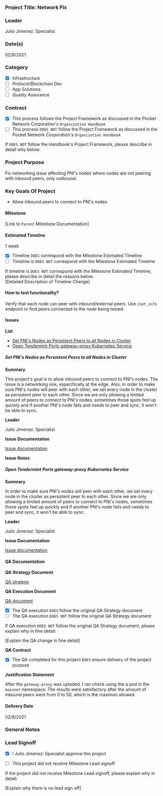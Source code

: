 ### Project Title: Network FIx 
### Leader  
Julio Jimenez: Specialist 
### Date(s)  
02/8/2021
### Category  
- [X] Infrastructure  
- [ ] Protocol/Blockchain Dev  
- [ ] App Solutions  
- [ ] Quality Assurance  
### Contract  
- [X] This process follows the Project Framework as discussed in the Pocket Network Corporation's `Organization Handbook`  
- [ ] This process `DOES NOT` follow the Project Framework as discussed in the Pocket Network Corporation's `Organization Handbook`  
  
If `DOES NOT` follow the Handbook's Project Framework, please describe in detail why below:  
### Project Purpose
Fix networking issue affecting PNI's nodes where nodes are not peering with inbound peers, only outbound.
### Key Goals Of Project
- Allow inbound peers to connect to PNI's nodes
#### Milestone
[Link to `Parent` Milestone Documentation]  
#### Estimated Timeline  
1 week 
  
- [X] Timeline `DOES` correspond with the Milestone Estimated Timeline  
- [ ] Timeline is `DOES NOT` correspond with the Milestone Estimated Timeline  
  
If timeline is `DOES NOT` correspond with the Milestone Estimated Timeline, please describe in detail the reasons below:  
[Detailed Description of Timeline Change]  
#### How to test functionality?  
Verify that each node can peer with inbound/external peers. Use `/net_info` endpoint to find peers connected to the node being tested. 
#### Issues  
**List**  
  
- [Set PNI's Nodes as Persistent Peers to all Nodes in Cluster](https://github.com/pokt-network/organization/issues/71)
- [Open Tendermint Ports gateway-proxy Kubernetes Service](https://github.com/pokt-network/organization/issues/70) 
  
##### Set PNI's Nodes as Persistent Peers to all Nodes in Cluster  
**Summary**  

This project's goal is to allow inbound peers to connect to PNI's nodes. The issue is a networking one, especifically at the edge.
Also, in order to make sure PNI's nodes will peer with each other, we set every node in the cluster as persistent peer to each other. Since we are only allowing a limited amount of peers to connect to PNI's nodes, sometimes those spots feel up quickly and if another PNI's node fails and needs to peer and sync, it won't be able to sync. 
  
**Leader**  
  
Julio Jimenez: Specialist
  
**Issue Documentation**  
  
[Issue documentation](./tasks/persistent_peers/persistent_peers.md)
  
**Issue Notes**  
  
  
##### Open Tendermint Ports gateway-proxy Kubernetes Service   
**Summary**  
  
In order to make sure PNI's nodes will peer with each other, we set every node in the cluster as persistent peer to each other. Since we are only allowing a limited amount of peers to connect to PNI's nodes, sometimes those spots feel up quickly and if another PNI's node fails and needs to peer and sync, it won't be able to sync. 
  
**Leader**  
  
Julio Jimenez: Specialist
  
**Issue Documentation**  
  
[Issue documentation](./tasks/service-update/service_update.md)
  
#### QA Documentation  
**QA Strategy Document**

[QA strategy](QA_strategy.md)

**QA Execution Document**

[QA document](QA.md)

- [X] The QA execution `DOES` follow the original QA Strategy document
- [ ] The QA execution `DOES NOT` follow the original QA Strategy document

If QA execution `DOES NOT` follow the original QA Strategy document, please explain why in fine detail:

[Explain the QA change in fine detail]

**QA Contract**

- [X] The QA completed for this project `DOES` ensure delivery of the project purpose

**Justification Statement**

After the `gateway-proxy` was uptaded, I ran check using the a pod in the `mainnet` namespace. The results were satisfactory after the amount of inbound peers went from 0 to 50, which is the maximun allowed.
  
#### Delivery Date  
02/8/2021
### General Notes    

### Lead Signoff

- [X] I Julio Jimenez: Specialist approve this project

- [ ] This project did not receive Milestone Lead signoff

If the project did not receive Milestone Lead signoff, please explain why in detail:

[Explain why there is no lead sign off]